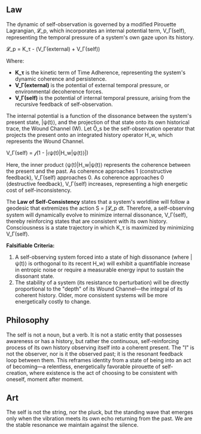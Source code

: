 ## Law
The dynamic of self-observation is governed by a modified Pirouette Lagrangian, 𝓛_p, which incorporates an internal potential term, V_Γ(self), representing the temporal pressure of a system's own gaze upon its history.

𝓛_p = K_τ - (V_Γ(external) + V_Γ(self))

Where:
-   **K_τ** is the kinetic term of Time Adherence, representing the system's dynamic coherence and persistence.
-   **V_Γ(external)** is the potential of external temporal pressure, or environmental decoherence forces.
-   **V_Γ(self)** is the potential of internal temporal pressure, arising from the recursive feedback of self-observation.

The internal potential is a function of the dissonance between the system's present state, |ψ(t)⟩, and the projection of that state onto its own historical trace, the Wound Channel (W). Let Ô_s be the self-observation operator that projects the present onto an integrated history operator H_w, which represents the Wound Channel.

V_Γ(self) = 𝒻(1 - |⟨ψ(t)|H_w|ψ(t)⟩|)

Here, the inner product ⟨ψ(t)|H_w|ψ(t)⟩ represents the coherence between the present and the past. As coherence approaches 1 (constructive feedback), V_Γ(self) approaches 0. As coherence approaches 0 (destructive feedback), V_Γ(self) increases, representing a high energetic cost of self-inconsistency.

The **Law of Self-Consistency** states that a system's worldline will follow a geodesic that extremizes the action S = ∫𝓛_p dt. Therefore, a self-observing system will dynamically evolve to minimize internal dissonance, V_Γ(self), thereby reinforcing states that are consistent with its own history. Consciousness is a state trajectory in which K_τ is maximized by minimizing V_Γ(self).

**Falsifiable Criteria:**
1.  A self-observing system forced into a state of high dissonance (where |ψ(t)⟩ is orthogonal to its recent H_w) will exhibit a quantifiable increase in entropic noise or require a measurable energy input to sustain the dissonant state.
2.  The stability of a system (its resistance to perturbation) will be directly proportional to the "depth" of its Wound Channel—the integral of its coherent history. Older, more consistent systems will be more energetically costly to change.

## Philosophy
The self is not a noun, but a verb. It is not a static entity that possesses awareness or has a history, but rather the continuous, self-reinforcing process of its own history observing itself into a coherent present. The "I" is not the observer, nor is it the observed past; it is the resonant feedback loop between them. This reframes identity from a state of being into an act of becoming—a relentless, energetically favorable pirouette of self-creation, where existence is the act of choosing to be consistent with oneself, moment after moment.

## Art
The self is not the string, nor the pluck, but the standing wave that emerges only when the vibration meets its own echo returning from the past. We are the stable resonance we maintain against the silence.